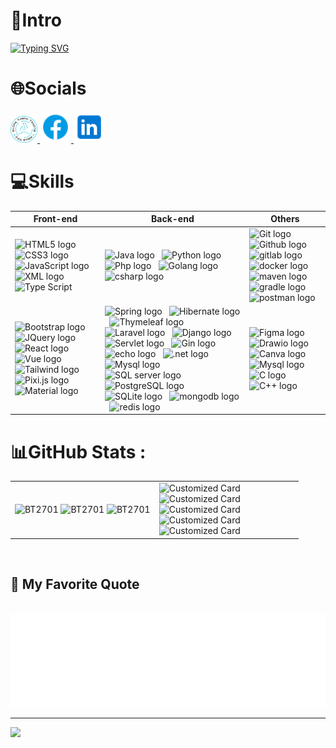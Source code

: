 <div align = 'center'> 
<!-- <img src='img/intro.gif' width='100%'/> -->
</div>

# 💫Intro

<a href="https://git.io/typing-svg"><img src="https://readme-typing-svg.herokuapp.com?font=Fira+Code&weight=500&size=30&pause=1000&center=true&vCenter=true&width=438&lines=Hello+World+%3A));My+name+is+Truong;I'm+a+Software+Engineer;Have+a+nice+Day!!!" alt="Typing SVG" /></a>

# 🌐Socials

<div align="left">
  <a href="https://bt2701.github.io/My-Profile/" target="blank">
    <img width="43" height="43" src="img/logonew.png" alt="Portfolio" />
  </a>
  <a href="https://www.facebook.com/truong.bt.27" target="blank">
    <img width="50" height="50" src="img/fb.png" />
  </a>
  <a href="https://www.linkedin.com/in/bt2701/" target="blank">
    <img width="50" height="50" src="img/linkedin.png" />
  </a>
</div>

# 💻Skills
<table width:100>
  <thead>
  <th>Front-end</th>
  <th>Back-end</th>
  <th>Others</th>
  </thead>
  <tbody>
  <tr>
    <td> 
      <span><img src="https://img.shields.io/badge/HTML5-282C34?logo=html5&logoColor=E34F26" alt="HTML5 logo" title="HTML5" height="25" /></span>
      &nbsp;
      <span><img src="https://img.shields.io/badge/CSS3-282C34?logo=css3&logoColor=1572B6" alt="CSS3 logo" title="CSS3" height="25" /></span>
      &nbsp; 
      <span><img src="https://img.shields.io/badge/JavaScript-282C34?logo=javascript&logoColor=F7DF1E" alt="JavaScript logo" title="JavaScript" height="25" /></span>
      &nbsp;
      <span><img src="https://img.shields.io/badge/XML-282C34?logo=xml&logoColor=0769AD" alt="XML logo" title="xml" height="25" /></span>
      &nbsp;
      <span><img src="https://img.shields.io/badge/TypeScript-282C34?logo=typescript&logoColor=3178C6" alt="Type Script" title="Type Script" height="25" /></span>
      &nbsp;
    </td>
    <td>
      <span><img src="https://img.shields.io/badge/Java-282C34?logo=java&logoColor=0769AD" alt="Java logo" title="Java" height="25" /></span>
      &nbsp;
      <span><img src="https://img.shields.io/badge/Python-282C34?logo=python&logoColor=3776AB" alt="Python logo" title="Python" height="25" /></span>
      &nbsp;
      <span><img src="https://img.shields.io/badge/PHP-282C34?logo=php&logoColor=777BB4" alt="Php logo" title="Php" height="25" /></span>
      &nbsp;
      <span><img src="https://img.shields.io/badge/Golang-282C34?logo=go&logoColor=00ADD8" alt="Golang logo" title="Golang" height="25" /></span>
      &nbsp;
      <span><img src="https://img.shields.io/badge/C Sharp-282C34?logo=sharp&logoColor=00ADD8" alt="csharp logo" title="csharp" height="25" /></span>
      &nbsp;
    </td>
    <td>
      <span><img src="https://img.shields.io/badge/Git-282C34?logo=git&logoColor=F05032" alt="Git logo" title="Git" height="25" /></span>
      &nbsp;
      <span><img src="https://img.shields.io/badge/Github-282C34?logo=github&logoColor=#181717" alt="Github logo" title="Github" height="25" /></span>
      &nbsp;
      <span><img src="https://img.shields.io/badge/Gitlab-282C34?logo=gitlab&logoColor=#181717" alt="gitlab logo" title="gitlab" height="25" /></span>
      &nbsp;
      <span><img src="https://img.shields.io/badge/Docker-282C34?logo=docker&logoColor=#181717" alt="docker logo" title="docker" height="25" /></span>
      &nbsp;
      <span><img src="https://img.shields.io/badge/Maven-282C34?logo=apache maven&logoColor=C71A36" alt="maven logo" title="maven" height="25" /></span>
      &nbsp;
      <span><img src="https://img.shields.io/badge/Gradle-282C34?logo=gradle&logoColor=#02303A" alt="gradle logo" title="gradle" height="25" /></span>
      &nbsp;
      <span><img src="https://img.shields.io/badge/Postman-282C34?logo=postman&logoColor=#FF6C37" alt="postman logo" title="postman" height="25" /></span>
      &nbsp;
    </td>
  </tr>
  <tr>
    <td>
      <span><img src="https://img.shields.io/badge/Bootstrap-282C34?logo=bootstrap&logoColor=7952B3" alt="Bootstrap logo" title="Bootstrap" height="25" /></span>
      &nbsp;
      <span><img src="https://img.shields.io/badge/JQuery-282C34?logo=jQuery&logoColor=0769AD" alt="JQuery logo" title="JQuery" height="25" /></span>
      &nbsp;
      <span><img src="https://img.shields.io/badge/React-282C34?logo=react&logoColor=61DAFB" alt="React logo" title="React" height="25" /></span>
      &nbsp;
      <span><img src="https://img.shields.io/badge/Vue.js-282C34?logo=vue.js&logoColor=4FC08D" alt="Vue logo" title="Vue" height="25" /></span>
      &nbsp;
      <span><img src="https://img.shields.io/badge/Tailwind-282C34?logo=tailwindcss&logoColor=06B6D4" alt="Tailwind logo" title="Tailwind" height="25" /></span>
      &nbsp;
      <span><img src="https://img.shields.io/badge/Pixi.js-282C34?logo=pixijs&logoColor=06B6D4" alt="Pixi.js logo" title="Pixi" height="25" /></span>
      &nbsp;
      <span><img src="https://img.shields.io/badge/Material UI-282C34?logo=material-ui&logoColor=06B6D4" alt="Material logo" title="Material" height="25" /></span>
      &nbsp;
      <br>
    </td>
    <td>
      <span><img src="https://img.shields.io/badge/Spring boot-282C34?logo=spring boot&logoColor=6DB33F" alt="Spring logo" title="Spring boot" height="25" /></span>
      &nbsp;
      <span><img src="https://img.shields.io/badge/Hibernate-282C34?logo=hibernate&logoColor=59666C" alt="Hibernate logo" title="Hibernate" height="25" /></span>
      &nbsp;
      <span><img src="https://img.shields.io/badge/Thymeleaf-282C34?logo=thymeleaf&logoColor=005F0F" alt="Thymeleaf logo" title="Thymeleaf" height="25" /></span>
      &nbsp;
      <span><img src="https://img.shields.io/badge/Laravel-282C34?logo=laravel&logoColor=FF2D20" alt="Laravel logo" title="Laravel" height="25" /></span>
      &nbsp;
      <span><img src="https://img.shields.io/badge/Django -282C34?logo=django&logoColor=092E20" alt="Django logo" title="Django boot" height="25" /></span>
      &nbsp;
      <span><img src="https://img.shields.io/badge/Servlet-JSP -282C34?logo=servlet&logoColor=092E20" alt="Servlet logo" title="Servlet" height="25" /></span>
      &nbsp;
      <span><img src="https://img.shields.io/badge/Gin-282C34?logo=gin&logoColor=008ECF" alt="Gin logo" title="Gin" height="25" /></span>
      &nbsp;
      <span><img src="https://img.shields.io/badge/Echo-282C34?logo=echo&logoColor=512BD4" alt="echo logo" title="echo" height="25" /></span>
      &nbsp;
      <span><img src="https://img.shields.io/badge/ASP.Net-282C34?logo=.net&logoColor=512BD4" alt=".net logo" title=".net" height="25" /></span>
      &nbsp;
      <span><img src="https://img.shields.io/badge/Mysql-282C34?logo=mysql&logoColor=4479A1" alt="Mysql logo" title="Mysql" height="25" /></span>
      &nbsp;
      <span><img src="https://img.shields.io/badge/Microsoft SQL Server-282C34?logo=microsoftsqlserver&logoColor=CC2927" alt="SQL server logo" title="SQL Server" height="25" /></span>
      &nbsp;
      <span><img src="https://img.shields.io/badge/PostgreSQL-282C34?logo=postgresql&logoColor=4169E1" alt="PostgreSQL logo" title="PostgreSQL" height="25" /></span>
      &nbsp;
      <span><img src="https://img.shields.io/badge/SQLite-282C34?logo=sqlite&logoColor=#003B57" alt="SQLite logo" title="SQLite" height="25" /></span>
      &nbsp;
      <span><img src="https://img.shields.io/badge/MongoDB-282C34?logo=mongodb&logoColor=#003B57" alt="mongodb logo" title="mongodb" height="25" /></span>
      &nbsp;
      <span><img src="https://img.shields.io/badge/Redis-282C34?logo=redis&logoColor=#003B57" alt="redis logo" title="redis" height="25" /></span>
      &nbsp;
      <br>
    </td>
    <td>
      <span><img src="https://img.shields.io/badge/Figma-282C34?logo=figma&logoColor=#F24E1E" alt="Figma logo" title="Figma" height="25" /></span>
      &nbsp;
      <span><img src="https://img.shields.io/badge/Drawio-282C34?logo=diagramsdotnet&logoColor=#F08705" alt="Drawio logo" title="Drawio" height="25" /></span>
      &nbsp;
      <span><img src="https://img.shields.io/badge/Canva-282C34?logo=canva&logoColor=#00C4CC" alt="Canva logo" title="Canva" height="25" /></span>
      &nbsp;
      <span><img src="https://img.shields.io/badge/shell_script-%23121011.svg?style=for-the-badge&logo=gnu-bash&logoColor=#5391FE" alt="Mysql logo" title="Shell" height="25" /></span>
      &nbsp;
      <span><img src="https://img.shields.io/badge/C-282C34?logo=c&logoColor=#A8B9CC" alt="C logo" title="C" height="25" /></span>
      &nbsp;
      <span><img src="https://img.shields.io/badge/C++-282C34?logo=cplusplus&logoColor=#00599C" alt="C++ logo" title="C++" height="25" /></span>
      &nbsp;
      <br> 
    </td>
  </tr>
  </tbody>
</table>




# 📊GitHub Stats :

<table style="width:100%;">
  <tr>
    <td>
      <img src="https://github-readme-stats.vercel.app/api?username=bt2701&theme=transparent&hide_border=false&include_all_commits=false&count_private=false" alt="BT2701" width="100%"/>
      <img src="https://github-readme-streak-stats.herokuapp.com/?user=bt2701&theme=transparent&hide_border=false" alt="BT2701" width="100%"/>
      <img src="https://github-readme-stats.vercel.app/api/top-langs/?username=bt2701&theme=transparent&hide_border=false&include_all_commits=false&count_private=false&layout=donut&langs_count=8" alt="BT2701" width="100%"/>
    </td>
    <td width = "50%">
      <img src="https://github-readme-stats.vercel.app/api/pin?username=bt2701&repo=facebook-frontend&title_color=fff&icon_color=f9f9f9&text_color=9f9f9f&bg_color=151515" alt="Customized Card"/><br> 
      <img src="https://github-readme-stats.vercel.app/api/pin?username=bt2701&repo=facebook-microservice-be&title_color=fff&icon_color=f9f9f9&text_color=9f9f9f&bg_color=151515" alt="Customized Card"/><br>
      <img src="https://github-readme-stats.vercel.app/api/pin?username=bt2701&repo=bus-ticket-booking-frontend&title_color=fff&icon_color=f9f9f9&text_color=9f9f9f&bg_color=151515" alt="Customized Card"/><br>
      <img src="https://github-readme-stats.vercel.app/api/pin?username=bt2701&repo=bus-ticket-booking-backend&title_color=fff&icon_color=f9f9f9&text_color=9f9f9f&bg_color=151515" alt="Customized Card"/><br>
      <img src="https://github-readme-stats.vercel.app/api/pin?username=bt2701&repo=salesphere&title_color=fff&icon_color=f9f9f9&text_color=9f9f9f&bg_color=151515" alt="Customized Card"/><br>
    </td>
  </tr>
</table>



<br>
<h2 align="left">📑 My Favorite Quote</h2>
<br>
<a href="#" target="_blank">
  <img src="img/quotes.svg" width="846" height="150" alt="quotes" />
</a>

---
[![](https://visitcount.itsvg.in/api?id=bt2701&icon=0&color=0)](https://visitcount.itsvg.in)
